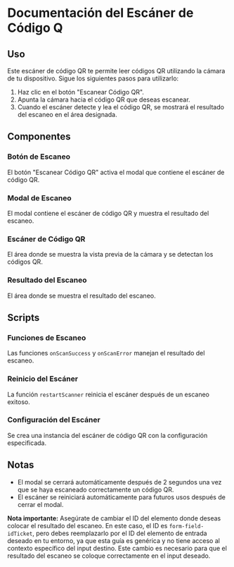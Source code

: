 # Documentación del Escáner de Código Q

## Uso

Este escáner de código QR te permite leer códigos QR utilizando la cámara de tu dispositivo. Sigue los siguientes pasos para utilizarlo:

1. Haz clic en el botón "Escanear Código QR".
2. Apunta la cámara hacia el código QR que deseas escanear.
3. Cuando el escáner detecte y lea el código QR, se mostrará el resultado del escaneo en el área designada.

## Componentes

### Botón de Escaneo

El botón "Escanear Código QR" activa el modal que contiene el escáner de código QR.

### Modal de Escaneo

El modal contiene el escáner de código QR y muestra el resultado del escaneo.

### Escáner de Código QR

El área donde se muestra la vista previa de la cámara y se detectan los códigos QR.

### Resultado del Escaneo

El área donde se muestra el resultado del escaneo.

## Scripts

### Funciones de Escaneo

Las funciones `onScanSuccess` y `onScanError` manejan el resultado del escaneo.

### Reinicio del Escáner

La función `restartScanner` reinicia el escáner después de un escaneo exitoso.

### Configuración del Escáner

Se crea una instancia del escáner de código QR con la configuración especificada.

## Notas

- El modal se cerrará automáticamente después de 2 segundos una vez que se haya escaneado correctamente un código QR.
- El escáner se reiniciará automáticamente para futuros usos después de cerrar el modal.

**Nota importante:** Asegúrate de cambiar el ID del elemento donde deseas colocar el resultado del escaneo. En este caso, el ID es `form-field-idTicket`, pero debes reemplazarlo por el ID del elemento de entrada deseado en tu entorno, ya que esta guía es genérica y no tiene acceso al contexto específico del input destino. Este cambio es necesario para que el resultado del escaneo se coloque correctamente en el input deseado.
